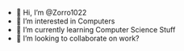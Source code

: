 - 👋 Hi, I’m @Zorro1022
- 👀 I’m interested in Computers
- 🌱 I’m currently learning Computer Science Stuff 
- 💞️ I’m looking to collaborate on work?

<!---
Zorro1022/Zorro1022 is a ✨ special ✨ repository because its `README.md` (this file) appears on your GitHub profile.
You can click the Preview link to take a look at your changes.
--->

